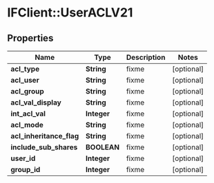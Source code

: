 # IFClient::UserACLV21

## Properties
Name | Type | Description | Notes
------------ | ------------- | ------------- | -------------
**acl_type** | **String** | fixme | [optional] 
**acl_user** | **String** | fixme | [optional] 
**acl_group** | **String** | fixme | [optional] 
**acl_val_display** | **String** | fixme | [optional] 
**int_acl_val** | **Integer** | fixme | [optional] 
**acl_mode** | **String** | fixme | [optional] 
**acl_inheritance_flag** | **String** | fixme | [optional] 
**include_sub_shares** | **BOOLEAN** | fixme | [optional] 
**user_id** | **Integer** | fixme | [optional] 
**group_id** | **Integer** | fixme | [optional] 


